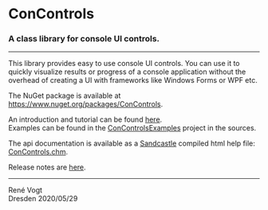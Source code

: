 # ConControls 
### A class library for console UI controls.

---
This library provides easy to use console UI controls. You can use it to quickly visualize results or progress
of a console application without the overhead of creating a UI with frameworks like Windows Forms or WPF etc.

The NuGet package is available at https://www.nuget.org/packages/ConControls.

An introduction and tutorial can be found [here](https://renevogt.github.io/ConControls/Manual.html).  
Examples can be found in the [ConControlsExamples](https://github.com/ReneVogt/ConControls/tree/master/Sources/ConControlsExamples) project in the sources.

The api documentation is available as a [Sandcastle](https://github.com/EWSoftware/SHFB) compiled html help file: [ConControls.chm](docs/api/ConControls.chm).

Release notes are [here](https://renevogt.github.io/ConControls/ReleaseNotes).

---
Ren&eacute; Vogt  
Dresden 2020/05/29
